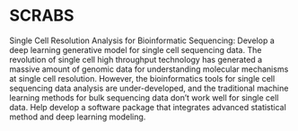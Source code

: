 # SCRABS
Single Cell Resolution Analysis for Bioinformatic Sequencing: Develop a deep learning generative model for single cell sequencing data. The revolution of single cell high throughput technology has generated a massive amount of genomic data for understanding molecular mechanisms at single cell resolution. However, the bioinformatics tools for single cell sequencing data analysis are under-developed, and the traditional machine learning methods for bulk sequencing data don’t work well for single cell data. Help develop a software package that integrates advanced statistical method and deep learning modeling.
